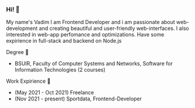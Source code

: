 ### Hi! 👋 

My name's Vadim
I am Frontend Developer and i am passionate about web-development and
creating  beautiful and user-friendly web-interfaces.
I also interested in web-app perfomance and optimizations.
Have some expirience in full-stack and backend on Node.js

Degree 📖
- BSUIR, Faculty of Computer Systems and Networks, Software for Information Technologies (2 courses)

Work Expirience 🏢
- (May 2021 - Oct 2021) Freelance
- (Nov 2021 - present) Sportdata, Frontend-Developer 


